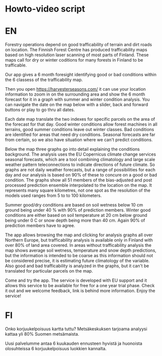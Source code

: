 # Howto-video script

# EN
Forestry operations depend on good trafficability of terrain and dirt roads on location. 
The Finnish Forest Centre has produced trafficability maps based on high resolution laser scanning of most parts of Finland.
These maps call for dry or winter coditions for many forests in Finland to be trafficable. 

Our app gives a 6 month foresight identifying good or bad conditions within the 6 classess of the trafficability map.

Then you open https://harvesterseasons.com/ it can use your location information to zoom in on the surrounding area and show
the 6 month forecast for it in a graph with summer and winter condition analysis. You can navigate the date on the map below 
with a slider, back and forward buttons or play to go thru all dates. 

Each date map translate the two indexes for specific parcels on the area of the forecast for that day. Good winter conditions 
allow forest machines in all terrains, good summer conditions leave out winter classes. Bad conditions are identified for areas
that need dry conditions. Seasonal forecasts are far from certain, so we also have situation where we can't predict conditions.

Below the map three graphs go into detail explaining the conditions background. The analysis uses the EU Copernicus climate 
change services seasonal forecasts, which are a tool combining climatology and large scale weather pattern teleconnections to 
indicate directions of future climate. So graphs are not daily weather forecasts, but a range of possibilities for each day 
and our analysis is based on 90% of these to concure on a good or bad condition. The graphs show all 51 members of the 
bias-adjusted and post processed prediction ensemble interpolated to the location on the map. It represents many square 
kilometres, not one spot as the resolution of the models used ranges from 5 to to 100 kilometers. 

Summer good/dry conditions are based on soil wetness below 10 cm ground being under 40 % with 90% of prediction members.
Winter good conditions are either based on soil temperature at 20 cm below ground being under 0 C or snow depth being more than 40 cm.
Again 90% of prediction members have to agree.

The app allows browsing the map and clicking for analysis graphs all over Northern Europe, but trafficability analysis is available 
only in Finland with over 80% of land area covered. In areas without trafficability analysis the map shows average soil wetness, 
temperature and snow depth predictions, but the information is intended to be coarse as this information should not be considered 
precise, it is estimating future climatology of the variable. Also good and bad trafficability is analyzed in the graphs, but it
can't be translated for particular parcels on the map.

Come and try the app. The service is developed with EU support and it allows this service to be available for free for a one year
trial phase. Check it out and we welcome feedback, link is behind more information. Enjoy the service!

# FI

Onko korjuukelpoisuus kartta tuttu? Metsäkeskuksen tarjoama analyysi kattaa yli 80% Suomen metsämaista. 

Uusi palvelumme antaa 6 kuukauden ennusteen hyvistä ja huonoista olosuhteissa 6 korjuukelpoisuus luokkien kannalta.